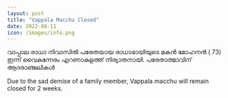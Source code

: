 ```yaml
---
layout: post
title: "Vappala Macchu Closed"
date: 2022-08-11
icon: /images/info.png
---
```


വാപ്പാല രാധാ നിവാസിൽ പരേതയായ രാധാഭായിയുടെ മകൻ മോഹനൻ ( 73) ഇന്ന് വൈകുന്നേരം  എറണാകുളത്ത് നിര്യാതനായി. പരേതാത്മാവിന് ആദരാഞ്ജലികൾ

Due to the sad demise of a family member, Vappala macchu will remain closed for 2 weeks.

